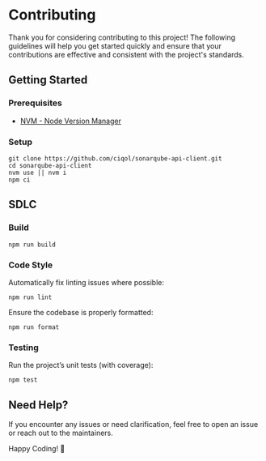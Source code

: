 # Contributing

Thank you for considering contributing to this project!
The following guidelines will help you get started quickly and ensure that your contributions are effective and consistent with the project's standards.

## Getting Started

### Prerequisites

- [NVM - Node Version Manager](https://github.com/nvm-sh/nvm#readme)

### Setup

```shell
git clone https://github.com/ciqol/sonarqube-api-client.git
cd sonarqube-api-client
nvm use || nvm i
npm ci
```

## SDLC

### Build

```shell
npm run build
```

### Code Style

Automatically fix linting issues where possible:

```shell
npm run lint
```

Ensure the codebase is properly formatted:

```shell
npm run format
```

### Testing

Run the project’s unit tests (with coverage):

```shell
npm test
```

## Need Help?

If you encounter any issues or need clarification, feel free to open an issue or reach out to the maintainers.

Happy Coding! 🎉
